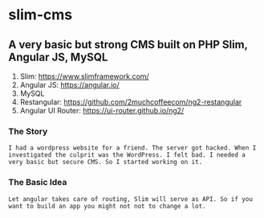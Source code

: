 # slim-cms
## A very basic but strong CMS built on PHP Slim, Angular JS, MySQL

1. Slim: https://www.slimframework.com/
2. Angular JS: https://angular.io/
3. MySQL
4. Restangular: https://github.com/2muchcoffeecom/ng2-restangular
5. Angular UI Router: https://ui-router.github.io/ng2/

### The Story
    I had a wordpress website for a friend. The server got hacked. When I investigated the culprit was the WordPress. I felt bad. I needed a very basic but secure CMS. So I started working on it.
   
### The Basic Idea
    Let angular takes care of routing, Slim will serve as API. So if you want to build an app you might not not to change a lot.
